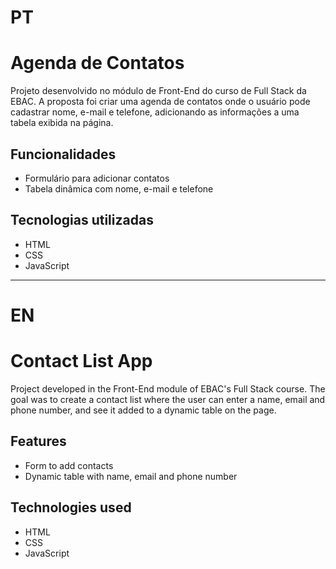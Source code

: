 # PT
# Agenda de Contatos

Projeto desenvolvido no módulo de Front-End do curso de Full Stack da EBAC. A proposta foi criar uma agenda de contatos onde o usuário pode cadastrar nome, e-mail e telefone, adicionando as informações a uma tabela exibida na página.

## Funcionalidades
- Formulário para adicionar contatos
- Tabela dinâmica com nome, e-mail e telefone

## Tecnologias utilizadas
- HTML
- CSS
- JavaScript

---

# EN
# Contact List App

Project developed in the Front-End module of EBAC's Full Stack course. The goal was to create a contact list where the user can enter a name, email and phone number, and see it added to a dynamic table on the page.

## Features
- Form to add contacts
- Dynamic table with name, email and phone number

## Technologies used
- HTML
- CSS
- JavaScript
